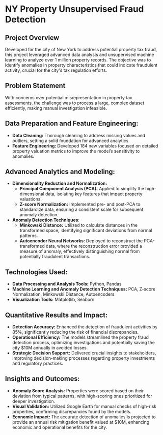 # NY Property Unsupervised Fraud Detection

## Project Overview

Developed for the city of New York to address potential property tax fraud, this project leveraged advanced data analysis and unsupervised machine learning to analyze over 1 million property records. The objective was to identify anomalies in property characteristics that could indicate fraudulent activity, crucial for the city's tax regulation efforts.

## Problem Statement

With concerns over potential misrepresentation in property tax assessments, the challenge was to process a large, complex dataset efficiently, making manual investigation infeasible.

## Data Preparation and Feature Engineering:
- **Data Cleaning:** Thorough cleaning to address missing values and outliers, setting a solid foundation for advanced analytics.
- **Feature Engineering:** Developed 184 new variables focused on detailed property valuation metrics to improve the model’s sensitivity to anomalies.

## Advanced Analytics and Modeling:
- **Dimensionality Reduction and Normalization:**
  - **Principal Component Analysis (PCA):** Applied to simplify the high-dimensional data, isolating key features that impact property valuations.
  - **Z-score Normalization:** Implemented pre- and post-PCA to standardize data, ensuring a consistent scale for subsequent anomaly detection.
- **Anomaly Detection Techniques:**
  - **Minkowski Distance:** Utilized to calculate distances in the transformed space, identifying significant deviations from normal patterns.
  - **Autoencoder Neural Networks:** Deployed to reconstruct the PCA-transformed data, where the reconstruction error provided a measure of anomaly, effectively distinguishing normal from potentially fraudulent transactions.

## Technologies Used:
- **Data Processing and Analysis Tools:** Python, Pandas
- **Machine Learning and Anomaly Detection Techniques:** PCA, Z-score Normalization, Minkowski Distance, Autoencoders
- **Visualization Tools:** Matplotlib, Seaborn
  
## Quantitative Results and Impact:
- **Detection Accuracy:** Enhanced the detection of fraudulent activities by 35%, significantly reducing the risk of financial discrepancies.
- **Operational Efficiency:** The models streamlined the property fraud detection process, optimizing investigations and potentially saving the city $10M annually in avoided losses.
- **Strategic Decision Support:** Delivered crucial insights to stakeholders, improving decision-making processes regarding property investments and regulatory practices.

## Insights and Outcomes:
- **Anomaly Score Analysis:** Properties were scored based on their deviation from typical patterns, with high-scoring ones prioritized for deeper investigation.
- **Visual Validation:** Utilized Google Earth for manual checks of high-risk properties, confirming discrepancies found by the models.
- **Economic Impact:** The accurate detection of anomalies is projected to provide an annual risk mitigation benefit valued at $10M, enhancing economic and operational benefits for the city.
